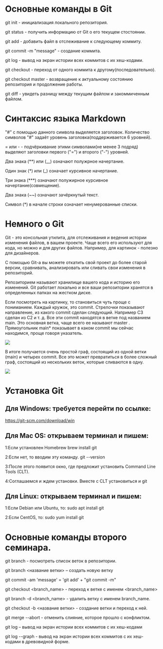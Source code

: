 # Основные команды в Git

git init - инициализация локального репозитория.

git status - получить информацию от Git о его текущем стостоянии.

git add - добавить файл в отслеживание к следующему коммиту.

git commit -m "message" - создание коммита.

git log - вывод на экран истории всех коммитов с их хеш-кодами.

git checkout - переход от одного коммита к другому(последовательно).

git checkout master - возвращение к актуальному состоянию репозитория и продолжение работы.

git diff - увидеть разницу между текущим файлом и закоммиченным файлом.

# Синтаксис языка Markdown

"#" с помощью данного символа выделяется заголовок. Количество символов "#" задаёт уровень заголовка(поддерживается 6 уровней).

= или - - подчёркивание этими символами(не менее 3 подряд) выделяют заголовки первого ("=") и второго ("-") уровней.

Два знака (**) или (__) означают полужрное начертание. 

Один знак (*) или (_) означает курсивное начертание.

Три знака (***) означают полужирное курсивное начертание(совмещение).

Два знака (~~) означают зачёркнутый текст.

Символ (*) в начале строки означает ненумерованные списки.

# Немного о Git

Git - это консольная утилита, для отслеживания и ведения истории изменения файлов, в вашем проекте. Чаще всего его используют для кода, но можно и для других файлов. Например, для картинок - полезно для дизайнеров.

С помощью Git-a вы можете откатить свой проект до более старой версии, сравнивать, анализировать или сливать свои изменения в репозиторий.

Репозиторием называют хранилище вашего кода и историю его изменений. Git работает локально и все ваши репозитории хранятся в определенных папках на жестком диске.

Если посмотреть на картинку, то становиться чуть проще с пониманием. Каждый кружок, это commit. Стрелочки показывают направление, из какого commit сделан следующий. Например C3 сделан из С2 и т. д. Все эти commit находятся в ветке под названием main. Это основная ветка, чаще всего ее называют master . Прямоугольник main* показывает в каком commit мы сейчас находимся, проще говоря указатель.



![](https://habrastorage.org/getpro/habr/upload_files/81d/ab6/de0/81dab6de02b4179fc1bc8c119dfce9ca)

В итоге получается очень простой граф, состоящий из одной ветки (main) и четырех commit. Все это может превратиться в более сложный граф, состоящий из нескольких веток, которые сливаются в одну.

![](https://habrastorage.org/getpro/habr/upload_files/137/e03/4ea/137e034eadd3c4459a734354a029fb1a)

# Установка Git

## Для Windows: требуется перейти по ссылке: 
https://git-scm.com/download/win

## Для Mac OS: открываем терминал и пишем:

1:Если установлен Homebrew
brew install git


2:Если нет, то вводим эту команду. 
git --version

3:После этого появится окно, где предложит установить Command Line Tools (CLT).

4:Соглашаемся и ждем установки. Вместе с CLT установиться и git

## Для Linux: открываем терминал и пишем:

1:Если Debian или Ubuntu, то:
sudo apt install git

2:Если CentOS, то:
sudo yum install git

# Основные команды второго семинара.

git branch - посмотреть список веток в репозитории.

git branch <название ветки> – создать новую ветку

git commit -am 'message' = 'git add' + "git commit -m"

git checkout <branch_name> - переход к ветке с именем <branch_name>

git branch -d <branch_name> - удалить ветку с именем branch_name.

git checkout  -b <название ветки> - создание ветки и переход к ней.

git merge --abort - отменить слияние, которое прошло с конфликтом.

git log – вывод на экран истории всех коммитов с их хеш-кодами

git log --graph - вывод на экран истории всех коммитов с их хеш-кодами в древовидной форме.